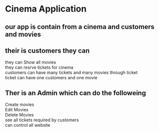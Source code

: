 <h1>Cinema Application</h1>
<h2>our app is contain from a cinema and customers and movies</h2>
<h2>their is customers they can</h2>
they can Show all movies<br>
they can resrve tickets for cinema<br>
customers can have many tickets and many movies through ticket  <br>
ticket can have one customers and one movie
<br>

<h2>Ther is an Admin which can do the followeing </h2>
<p>Create movies <br> 
Edit Movies <br>
Delete Movies </br>
see all tickets required by customers<br>
can control all website<p>
